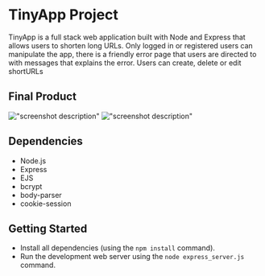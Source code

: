 # TinyApp Project

TinyApp is a full stack web application built with Node and Express that allows users to shorten long URLs. Only logged in or registered users can manipulate the app, there is a friendly error page that users are directed to with messages that explains the error. Users can create, delete or edit shortURLs

## Final Product

!["screenshot description"](#)
!["screenshot description"](#)

## Dependencies

- Node.js
- Express
- EJS
- bcrypt
- body-parser
- cookie-session

## Getting Started

- Install all dependencies (using the `npm install` command).
- Run the development web server using the `node express_server.js` command.